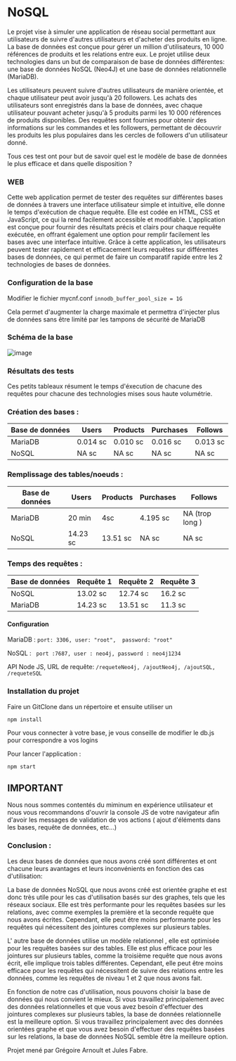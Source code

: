 # NoSQL


Le projet vise à simuler une application de réseau social permettant aux utilisateurs de suivre d'autres utilisateurs et d'acheter des produits en ligne. La base de données est conçue pour gérer un million d'utilisateurs, 10 000 références de produits et les relations entre eux. Le projet utilise deux technologies dans un but de comparaison de base de données différentes: une base de données NoSQL (Neo4J) et une base de données relationnelle (MariaDB). 

Les utilisateurs peuvent suivre d'autres utilisateurs de manière orientée, et chaque utilisateur peut avoir jusqu'à 20 followers. Les achats des utilisateurs sont enregistrés dans la base de données, avec chaque utilisateur pouvant acheter jusqu'à 5 produits parmi les 10 000 références de produits disponibles. Des requêtes sont fournies pour obtenir des informations sur les commandes et les followers, permettant de découvrir les produits les plus populaires dans les cercles de followers d'un utilisateur donné.

Tous ces test ont pour but de savoir quel est le modèle de base de données le plus efficace et dans quelle disposition ?

### WEB

Cette web application permet de tester des requêtes sur différentes bases de données à travers une interface utilisateur simple et intuitive, elle donne le temps d'exécution de chaque requête. Elle est codée en HTML, CSS et JavaScript, ce qui la rend facilement accessible et modifiable. L'application est conçue pour fournir des résultats précis et clairs pour chaque requête exécutée, en offrant également une option pour remplir facilement les bases avec une interface intuitive. Grâce à cette application, les utilisateurs peuvent tester rapidement et efficacement leurs requêtes sur différentes bases de données, ce qui permet de faire un comparatif rapide entre les 2 technologies de bases de données.



### Configuration de la base

Modifier le fichier mycnf.conf
`innodb_buffer_pool_size = 1G`

Cela permet d'augmenter la charge maximale et permettra d'injecter plus de données sans être limité par les tampons de sécurité de MariaDB

### Schéma de la base

![image](https://user-images.githubusercontent.com/63504817/221928222-cb8c9d3e-01ec-4441-97ce-41128769e809.png)

### Résultats des tests

Ces petits tableaux résument le temps d'éxecution de chacune des requêtes pour chacune des technologies mises sous haute volumétrie.

### Création des bases :
| Base de données | Users | Products | Purchases  | Follows 
|----------------|-----------|-----------|-----------|-----------|
| MariaDB    | 0.014 sc     | 0.010 sc     | 0.016 sc     | 0.013 sc     |
| NoSQL      | NA sc     | NA sc     | NA sc     | NA sc     |


### Remplissage des tables/noeuds :
| Base de données | Users     | Products  | Purchases | Follows 
|-----------------|-----------|-----------|-----------|-------------|
| MariaDB         | 20 min    | 4sc       | 4.195 sc  | NA (trop long ) |
| NoSQL           | 14.23 sc  | 13.51 sc  | NA sc   | NA sc     |


### Temps des requêtes :
| Base de données | Requête 1 | Requête 2 | Requête 3 |
|----------------|-----------|-----------|-----------|
| NoSQL          | 13.02 sc     | 12.74 sc     | 16.2 sc     |
| MariaDB        | 14.23 sc     | 13.51 sc     | 11.3 sc     |

#### Configuration

MariaDB :
` port: 3306,
  user: "root", 
  password: "root" `
  
NoSQL :
` port :7687,
  user : neo4j,
  password : neo4j1234`
  
API Node JS, URL de requête:
  `/requeteNeo4j,
  /ajoutNeo4j,
  /ajoutSQL,
  /requeteSQL`

### Installation du projet

Faire un GitClone dans un répertoire et ensuite utiliser un

`npm install`

Pour vous connecter à votre base, je vous conseille de modifier le db.js pour correspondre a vos logins

Pour lancer l'application :

`npm start`


## IMPORTANT
Nous nous sommes contentés du miminum en expérience utilisateur et nous vous recommandons d'ouvrir la console JS de votre navigateur afin d'avoir les messages de validation de vos actions ( ajout d'éléments dans les bases, requête de données, etc...)

### Conclusion :

Les deux bases de données que nous avons créé sont différentes et ont chacune leurs avantages et leurs inconvénients en fonction des cas d'utilisation:

La base de données NoSQL que nous avons créé est orientée graphe et est donc très utile pour les cas d'utilisation basés sur des graphes, tels que les réseaux sociaux. Elle est très performante pour les requêtes basées sur les relations, avec comme exemples la première et la seconde requête que nous avons écrites. Cependant, elle peut être moins performante pour les requêtes qui nécessitent des jointures complexes sur plusieurs tables.

L' autre base de données utilise un modèle relationnel , elle est optimisée pour les requêtes basées sur des tables. Elle est plus efficace pour les jointures sur plusieurs tables, comme la troisième requête que nous avons écrit, elle implique trois tables différentes. Cependant, elle peut être moins efficace pour les requêtes qui nécessitent de suivre des relations entre les données, comme les requêtes de niveau 1 et 2 que nous avons fait.

En fonction de notre cas d'utilisation, nous pouvons choisir la base de données qui nous convient le mieux. Si vous travaillez principalement avec des données relationnelles et que vous avez besoin d'effectuer des jointures complexes sur plusieurs tables, la base de données relationnelle est la meilleure option. Si vous travaillez principalement avec des données orientées graphe et que vous avez besoin d'effectuer des requêtes basées sur les relations, la base de données NoSQL semble être la meilleure option.



Projet mené par Grégoire Arnoult et Jules Fabre.
